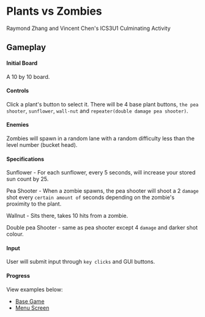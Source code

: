 # Plants vs Zombies
Raymond Zhang and Vincent Chen's ICS3U1 Culminating Activity

## Gameplay
#### Initial Board
A 10 by 10 board.

#### Controls
Click a plant's button to select it. There will be 4 base plant buttons, `the pea shooter`, `sunflower`, `wall-nut` and `repeater(double damage pea shooter)`.

#### Enemies
Zombies will spawn in a random lane with a random difficulty less than the level number (bucket head). 

#### Specifications
Sunflower - For each sunflower, every 5 seconds, will increase your stored sun count by 25.

Pea Shooter - When a zombie spawns, the pea shooter will shoot a 2 `damage` shot every `certain amount of` seconds depending on the zombie's proximity to the plant.

Wallnut - Sits there, takes 10 hits from a zombie.

Double pea Shooter - same as pea shooter except 4 `damage` and darker shot colour.

#### Input
User will submit input through `key clicks` and GUI buttons.

#### Progress
View examples below:
* [Base Game](https://gyazo.com/b38c1aa6f48a955747095ac5502c5e44)
* [Menu Screen](https://gyazo.com/89353700e7c31526bfa3bc187d1946a7)

